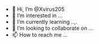 - 👋 Hi, I’m @Xvirus205
- 👀 I’m interested in ...
- 🌱 I’m currently learning ..,.
- 💞️ I’m looking to collaborate on ...
- 📫 How to reach me ...

<!---
Xvirus205/Xvirus205 is a ✨ special ✨ repository because its `README.md` (this file) appears on your GitHub profile.
You can click the Preview link to take a look at your changes.
--->
